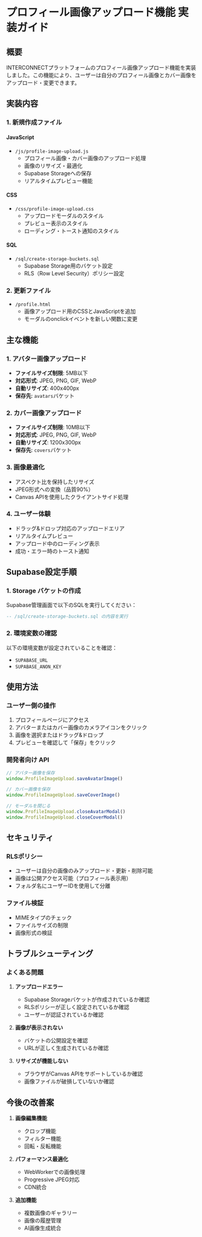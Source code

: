 # プロフィール画像アップロード機能 実装ガイド

## 概要
INTERCONNECTプラットフォームのプロフィール画像アップロード機能を実装しました。この機能により、ユーザーは自分のプロフィール画像とカバー画像をアップロード・変更できます。

## 実装内容

### 1. 新規作成ファイル

#### JavaScript
- `/js/profile-image-upload.js`
  - プロフィール画像・カバー画像のアップロード処理
  - 画像のリサイズ・最適化
  - Supabase Storageへの保存
  - リアルタイムプレビュー機能

#### CSS
- `/css/profile-image-upload.css`
  - アップロードモーダルのスタイル
  - プレビュー表示のスタイル
  - ローディング・トースト通知のスタイル

#### SQL
- `/sql/create-storage-buckets.sql`
  - Supabase Storage用のバケット設定
  - RLS（Row Level Security）ポリシー設定

### 2. 更新ファイル
- `/profile.html`
  - 画像アップロード用のCSSとJavaScriptを追加
  - モーダルのonclickイベントを新しい関数に変更

## 主な機能

### 1. アバター画像アップロード
- **ファイルサイズ制限**: 5MB以下
- **対応形式**: JPEG, PNG, GIF, WebP
- **自動リサイズ**: 400x400px
- **保存先**: `avatars`バケット

### 2. カバー画像アップロード
- **ファイルサイズ制限**: 10MB以下
- **対応形式**: JPEG, PNG, GIF, WebP
- **自動リサイズ**: 1200x300px
- **保存先**: `covers`バケット

### 3. 画像最適化
- アスペクト比を保持したリサイズ
- JPEG形式への変換（品質90%）
- Canvas APIを使用したクライアントサイド処理

### 4. ユーザー体験
- ドラッグ&ドロップ対応のアップロードエリア
- リアルタイムプレビュー
- アップロード中のローディング表示
- 成功・エラー時のトースト通知

## Supabase設定手順

### 1. Storage バケットの作成
Supabase管理画面で以下のSQLを実行してください：

```sql
-- /sql/create-storage-buckets.sql の内容を実行
```

### 2. 環境変数の確認
以下の環境変数が設定されていることを確認：
- `SUPABASE_URL`
- `SUPABASE_ANON_KEY`

## 使用方法

### ユーザー側の操作
1. プロフィールページにアクセス
2. アバターまたはカバー画像のカメラアイコンをクリック
3. 画像を選択またはドラッグ&ドロップ
4. プレビューを確認して「保存」をクリック

### 開発者向け API

```javascript
// アバター画像を保存
window.ProfileImageUpload.saveAvatarImage()

// カバー画像を保存
window.ProfileImageUpload.saveCoverImage()

// モーダルを閉じる
window.ProfileImageUpload.closeAvatarModal()
window.ProfileImageUpload.closeCoverModal()
```

## セキュリティ

### RLSポリシー
- ユーザーは自分の画像のみアップロード・更新・削除可能
- 画像は公開アクセス可能（プロフィール表示用）
- フォルダ名にユーザーIDを使用して分離

### ファイル検証
- MIMEタイプのチェック
- ファイルサイズの制限
- 画像形式の検証

## トラブルシューティング

### よくある問題

1. **アップロードエラー**
   - Supabase Storageバケットが作成されているか確認
   - RLSポリシーが正しく設定されているか確認
   - ユーザーが認証されているか確認

2. **画像が表示されない**
   - バケットの公開設定を確認
   - URLが正しく生成されているか確認

3. **リサイズが機能しない**
   - ブラウザがCanvas APIをサポートしているか確認
   - 画像ファイルが破損していないか確認

## 今後の改善案

1. **画像編集機能**
   - クロップ機能
   - フィルター機能
   - 回転・反転機能

2. **パフォーマンス最適化**
   - WebWorkerでの画像処理
   - Progressive JPEG対応
   - CDN統合

3. **追加機能**
   - 複数画像のギャラリー
   - 画像の履歴管理
   - AI画像生成統合